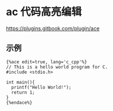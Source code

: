 # ac 代码高亮编辑

https://plugins.gitbook.com/plugin/ace

## 示例
```
{%ace edit=true, lang='c_cpp'%}
// This is a hello world program for C.
#include <stdio.h>

int main(){
  printf("Hello World!");
  return 1;
}
{%endace%}
```



